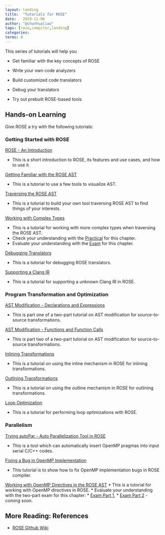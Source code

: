 ```yaml
---
layout: landing
title:  "Tutorials for ROSE"
date:   2019-11-06
author: "@chunhualiao"
tags: [rose,compiler,landing]
categories:
terms: 0
---
```

This series of tutorials will help you

  * Get familiar with the key concepts of ROSE

  * Write your own code analyzers

  * Build customized code translators

  * Debug your translators

  * Try out prebuilt ROSE-based tools

## Hands-on Learning
Give ROSE a try with the following tutorials:

### Getting Started with ROSE
[ROSE - An Introduction](/rose-intro)
  * This is a short introduction to ROSE, its features and use cases, and how to use it.

[Getting Familiar with the ROSE AST](/rose-ast)
  * This is a tutorial to use a few tools to visualize AST.

[Traversing the ROSE AST](/rose-ast-traversal)
  * This is a tutorial to build your own tool traversing ROSE AST to find things of your interests.

[Working with Complex Types](/rose-complex-types)
  * This is a tutorial for working with more complex types when traversing the ROSE AST.
  * Check your understanding with the [Practical](/rose-complex-types-practical) for this chapter.
  * Evaluate your understanding with the [Exam](/rose-complex-types-exam) for this chapter.

[Debugging Translators](/rose-debugging)
  * This is a tutorial for debugging ROSE translators.

[Supporting a Clang IR](/add-clang-ir-rose)
  * This is a tutorial for supporting a unknown Clang IR in ROSE.

### Program Transformation and Optimization
[AST Modification - Declarations and Expressions](/rose-ast-modification-part1)
  * This is part one of a two-part tutorial on AST modification for source-to-source transformations.

[AST Modification - Functions and Function Calls](/rose-ast-modification-part2)
  * This is part two of a two-part tutorial on AST modification for source-to-source transformations.

[Inlining Transformations](/rose-inlining)
  * This is a tutorial on using the inline mechanism in ROSE for inlining transformations.

[Outlining Transformations](/rose-outlining)
  * This is a tutorial on using the outline mechanism in ROSE for outlining transformations.

[Loop Optimization](/rose-loop-optimization)
  * This is a tutorial for performing loop optimizations with ROSE.

### Parallelism
[Trying autoPar - Auto Parallelization Tool in ROSE](/rose-autopar)
  * This is a tool which can automatically insert OpenMP pragmas into input serial C/C++ codes.

[Fixing a Bug in OpenMP Implementation](/rose-fix-bug-in-omp)
  * This tutorial is to show how to fix OpenMP implementation bugs in ROSE compiler.

[Working with OpenMP Directives in the ROSE AST]()
    * This is a tutorial for working with OpenMP directives in ROSE.
    * Evaluate your understanding with the two-part exam for this chapter:
        * [Exam Part 1](/rose-map-clause-exam),
        * [Exam Part 2]() - coming soon.

## More Reading: References
  * [ROSE Github Wiki](https://github.com/rose-compiler/rose/wiki)
